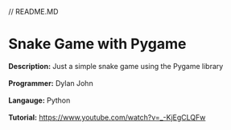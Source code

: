 // README.MD

# Snake Game with Pygame
**Description:** Just a simple snake game using the Pygame library<br><br>
**Programmer:** Dylan John<br><br>
**Langauge:** Python<br><br>
**Tutorial:** https://www.youtube.com/watch?v=_-KjEgCLQFw